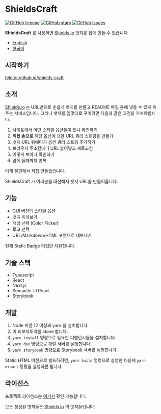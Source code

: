 # ShieldsCraft

[![GitHub license](https://img.shields.io/github/license/Tekiter/shields-craft?style=flat-square)](https://github.com/Tekiter/shields-craft/blob/master/LICENSE.md)
[![GitHub stars](https://img.shields.io/github/stars/Tekiter/shields-craft?style=flat-square)](https://github.com/Tekiter/shields-craft/stargazers)
[![GitHub issues](https://img.shields.io/github/issues/Tekiter/shields-craft?style=flat-square)](https://github.com/Tekiter/shields-craft/issues)

**ShieldsCraft** 를 사용하면 [Shields.io](http://shields.io/) 뱃지를 쉽게 만들 수 있습니다.

-   [English](README.md)
-   [한국어](README.ko.md)

## 시작하기

[tekiter.github.io/shields-craft](https://tekiter.github.io/shields-craft)

## 소개

[Shields.io](http://shields.io/) 는 URL만으로 손쉽게 뱃지를 만들고 README 파일 등에 넣을 수 있게 해주는 서비스입니다. 그러나 뱃지를 입맛대로 꾸미려면 다음과 같은 과정을 거쳐야합니다.

1. 사이트에서 어떤 스타일 옵션들이 있나 확인하기
2. **직접 손으로** 해당 옵션에 대한 URL 쿼리 스트링을 만들기
3. 뱃지 URL 뒤에다가 옵션 쿼리 스트링 추가하기
4. 브라우저 주소칸에다 URL 붙여넣고 새로고침
5. 어떻게 보이나 확인하기
6. 맘에 들때까지 반복

이게 불편해서 직접 만들었습니다.

ShieldsCraft 가 여러분을 대신해서 뱃지 URL을 만들어줍니다.

## 기능

-   GUI 버전의 스타일 옵션
-   뱃지 미리보기
-   색상 선택 (Color Picker)
-   로고 선택
-   URL/Markdown/HTML 포맷으로 내보내기

현재 Static Badge 타입만 지원합니다.

## 기술 스택

-   Typescript
-   React
-   Next.js
-   Semantic UI React
-   Storybook

## 개발

1. Node 버전 12 이상과 yarn 을 설치합니다.
2. 이 리포지토리를 clone 합니다.
3. `yarn install` 명령으로 필요한 디펜던시들을 설치합니다.
4. `yarn dev` 명령으로 개발 서버를 실행합니다.
5. `yarn storybook` 명령으로 Storybook 서버를 실행합니다.

Static HTML 버전으로 빌드하려면, `yarn build` 명령으로 실행한 다음에 `yarn export` 명령을 실행하면 됩니다.

## 라이선스

프로젝트 라이선스는 [여기서](LICENSE.md) 확인 가능합니다.

모든 생성된 뱃지들은 [Shields.io](https://github.com/badges/shields) 의 뱃지들입니다.
